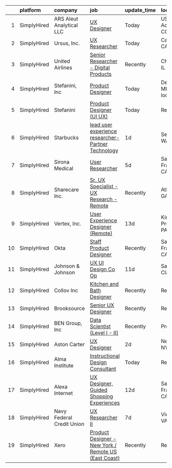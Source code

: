 

|    | platform    | company                   | job                                                                                                                                                                  | update_time   | location                 |
|---:|:------------|:--------------------------|:---------------------------------------------------------------------------------------------------------------------------------------------------------------------|:--------------|:-------------------------|
|  1 | SimplyHired | ARS Aleut Analytical LLC  | [UX Designer](https://www.simplyhired.com/job/A1Qb4kXWoMOUy79wFxRSpOy9IyjvtCoNbIWAvWhTxB63v5uQCYyKtQ?q=generative+designer)                                          | Today         | USAF Academy, CO         |
|  2 | SimplyHired | Ursus, Inc.               | [UX Researcher](https://www.simplyhired.com/job/Xkaa66tXYgXN4aOTnn3Lpu7O6A2Hd_sb4_MnhEiEnhkHkuOBGfChVg?q=generative+designer)                                        | Today         | Carlsbad, CA             |
|  3 | SimplyHired | United Airlines           | [Senior Researcher - Digital Products](https://www.simplyhired.com/job/EQpaWyR_H-PbMyVLls-mEzWE9cmgu7zE5SvgPHUgK1-utzKHk5L2IQ?q=generative+designer)                 | Recently      | Chicago, IL              |
|  4 | SimplyHired | Stefanini, Inc            | [Product Designer](https://www.simplyhired.com/job/ZV4zvNPZhgQTDeWRQShrBZtkhErK-I-xhKIzpQuLRthlx0gS44w-9Q?q=generative+designer)                                     | Today         | Dearborn, MI +1 location |
|  5 | SimplyHired | Stefanini                 | [Product Designer (UI UX)](https://www.simplyhired.com/job/R4FrwuH9sDZyR4veKspdJe1UmBnuocqGoXwfJX23ToVHf6pVh_Wikw?q=generative+designer)                             | Today         | Remote                   |
|  6 | SimplyHired | Starbucks                 | [lead user experience researcher- Partner Technology](https://www.simplyhired.com/job/WZyG_n2j29D7uGQmy1clSan8Z6dZbbDW9uVzCxG2IsiaPFk8V1cw-A?q=generative+designer)  | 1d            | Seattle, WA              |
|  7 | SimplyHired | Sirona Medical            | [User Researcher](https://www.simplyhired.com/job/ridUZekwtjbW81U--RJANaxi395qh9exZa0sD-uBCftuF_9WJIFr0Q?q=generative+designer)                                      | 5d            | San Francisco, CA        |
|  8 | SimplyHired | Sharecare Inc.            | [Sr. UX Specialist - UX Research - Remote](https://www.simplyhired.com/job/yAXt4bmQ8xuHM9-XoGMSvIshFuvl9QBMranrz7qLOKTM0oYizHKPlg?q=generative+designer)             | Recently      | Atlanta, GA              |
|  9 | SimplyHired | Vertex, Inc.              | [User Experience Designer (Remote)](https://www.simplyhired.com/job/cfEnOQmndjF15_tEC4x7leJpon0KJVna_oEHrGviOUI5zf-yj-LFeA?q=generative+designer)                    | 13d           | King of Prussia, PA      |
| 10 | SimplyHired | Okta                      | [Staff Product Designer](https://www.simplyhired.com/job/XTWycakfgT3dbDt_BsPJw0WRyZQPa588d3r1AJy6SmvZf0LajTeckw?q=generative+designer)                               | Recently      | San Francisco, CA        |
| 11 | SimplyHired | Johnson & Johnson         | [UX UI Design Co Op](https://www.simplyhired.com/job/1zgzkE2KQ3mCH4ymlvF0MjoRZH7zKJWeyuMtuo88HiUQK5H-j7t9XA?q=generative+designer)                                   | 11d           | Santa Clara, CA          |
| 12 | SimplyHired | Collov Inc                | [Kitchen and Bath Designer](https://www.simplyhired.com/job/yL39tDldFut8Lmnozw_nh2PjvsEeBhst1eXuuTxdtcL3qn0zopSLMQ?q=generative+designer)                            | Recently      | Remote                   |
| 13 | SimplyHired | Brooksource               | [Senior UX Designer](https://www.simplyhired.com/job/ofBnTUXHHchJNq0oBhYD3GwT--X6HUi2sojbFjT3-asJKNmNPUnPpA?q=generative+designer)                                   | Recently      | Remote                   |
| 14 | SimplyHired | BEN Group, Inc            | [Data Scientist (Level I - II)](https://www.simplyhired.com/job/tmv5vgoSXu7itrWFr56ue6HeBITKBmNb720Q6QKiPbJR5PrsGndg4g?q=generative+designer)                        | Recently      | Provo, UT                |
| 15 | SimplyHired | Aston Carter              | [UX Designer](https://www.simplyhired.com/job/SacrByUKHtOeGuhotygyWQBASvaeH0xhOUDWjp0X2QdXmmHjRczDKA?q=generative+designer)                                          | 2d            | New York, NY             |
| 16 | SimplyHired | Alma Institute            | [Instructional Design Consultant](https://www.simplyhired.com/job/ofzoIitlgRqw3i6yIpDJAgrxs63mXBMXDhsA1cEgzly7Q4ZYF-4wXg?q=generative+designer)                      | Today         | Remote                   |
| 17 | SimplyHired | Alexa Internet            | [UX Designer, Guided Shopping Experiences](https://www.simplyhired.com/job/Gh7m9kC9kRHw0QcoCytgTxO40wcQ2s4OVx5Dz7sS1TbXm3r9DRb5yA?q=generative+designer)             | 12d           | San Francisco, CA        |
| 18 | SimplyHired | Navy Federal Credit Union | [UX Researcher II](https://www.simplyhired.com/job/fAW4E2bKHv5t5B6HSaBfVPxHFn17SID3hp8uHNyQNci9Cd1Xddcyhw?q=generative+designer)                                     | 7d            | Vienna, VA               |
| 19 | SimplyHired | Xero                      | [Product Designer - New York / Remote US (East Coast)](https://www.simplyhired.com/job/Uve7sc1FrWS-FAPF8zVeCvmJntMIsHinLThLFFqIBH0h7xea4dfymQ?q=generative+designer) | Recently      | Remote                   |